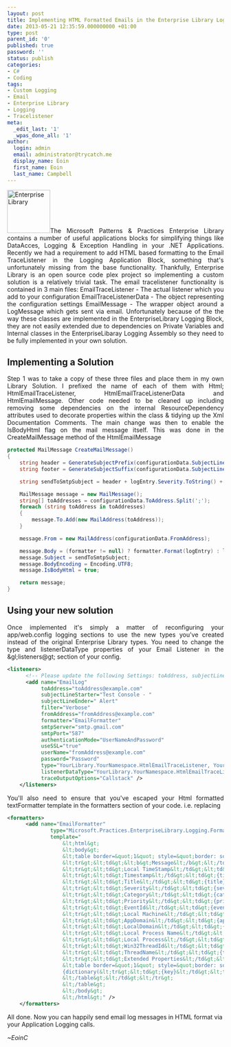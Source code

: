 ```yaml
---
layout: post
title: Implementing HTML Formatted Emails in the Enterprise Library Logging Block
date: 2013-05-21 12:35:59.000000000 +01:00
type: post
parent_id: '0'
published: true
password: ''
status: publish
categories:
- C#
- Coding
tags:
- Custom Logging
- Email
- Enterprise Library
- Logging
- Tracelistener
meta:
  _edit_last: '1'
  _wpas_done_all: '1'
author:
  login: admin
  email: administrator@trycatch.me
  display_name: Eoin
  first_name: Eoin
  last_name: Campbell
---
```

<p style="text-align: justify;"><img class="alignright size-full wp-image-847" alt="Enterprise Library" src="{{ site.baseurl }}/assets/Unity.2.0.png" width="100" height="100" />The Microsoft Patterns &amp; Practices Enterprise Library contains a number of useful applications blocks for simplifying things like DataAcces, Logging &amp; Exception Handling in your .NET Applications. Recently we had a requirement to add HTML based formatting to the Email TraceListener in the Logging Application Block, something that's unfortunately missing from the base functionality. Thankfully, Enterprise Library is an open source code plex project so implementing a custom solution is a relatively trivial task. The email tracelistener functionality is contained in 3 main files: EmailTraceListener - The actual listener which you add to your configuration EmailTraceListenerData - The object representing the configuration settings EmailMessage - The wrapper object around a LogMessage which gets sent via email. Unfortunately because of the the way these classes are implemented in the EnterpriseLibrary Logging Block, they are not easily extended due to dependencies on Private Variables and Internal classes in the EnterpriseLibaray Logging Assembly so they need to be fully implemented in your own solution.</p>
<h2>Implementing a Solution</h2>
<p style="text-align: justify;">Step 1 was to take a copy of these three files and place them in my own Library Solution. I prefixed the name of each of them with Html; HtmlEmailTraceListener, HtmlEmailTraceListenerData and HtmlEmailMessage. Other code needed to be cleaned up including removing some dependencies on the internal ResourceDependency attributes used to decorate properties within the class &amp; tidying up the Xml Documentation Comments. The main change was then to enable the IsBodyHtml flag on the mail message itself. This was done in the CreateMailMessage method of the HtmlEmailMessage</p>

```csharp
protected MailMessage CreateMailMessage()
{
	string header = GenerateSubjectPrefix(configurationData.SubjectLineStarter);
	string footer = GenerateSubjectSuffix(configurationData.SubjectLineEnder);

	string sendToSmtpSubject = header + logEntry.Severity.ToString() + footer;

	MailMessage message = new MailMessage();
	string[] toAddresses = configurationData.ToAddress.Split(';');
	foreach (string toAddress in toAddresses)
	{
		message.To.Add(new MailAddress(toAddress));
	}

	message.From = new MailAddress(configurationData.FromAddress);

	message.Body = (formatter != null) ? formatter.Format(logEntry) : logEntry.Message;
	message.Subject = sendToSmtpSubject;
	message.BodyEncoding = Encoding.UTF8;
	message.IsBodyHtml = true;

	return message;
}
```

<h2>Using your new solution</h2>
<p style="text-align: justify;">Once implemented it's simply a matter of reconfiguring your app/web.config logging sections to use the new types you've created instead of the original Enterprise Library types. You need to change the type and listenerDataType properties of your Email Listener in the &amp;gl;listeners@gt; section of your config.</p>

```xml
<listeners>
      <!-- Please update the following Settings: toAddress, subjectLineStarter, subjectLineEnder-->
      <add name="EmailLog"
           toAddress="toAddress@example.com"
           subjectLineStarter="Test Console - "
           subjectLineEnder=" Alert"
           filter="Verbose"
           fromAddress="fromAddress@example.com"
           formatter="EmailFormatter"
           smtpServer="smtp.gmail.com"
           smtpPort="587"
           authenticationMode="UserNameAndPassword"
           useSSL="true"
           userName="fromAddress@example.com"
           password="Password"
           type="YourLibrary.YourNamespace.HtmlEmailTraceListener, YourLibrary, Version=1.0.0.0, Culture=neutral, PublicKeyToken=0000000000000000"
           listenerDataType="YourLibrary.YourNamespace.HtmlEmailTraceListenerData,  YourLibrary, Version=1.0.0.0, Culture=neutral, PublicKeyToken=0000000000000000"
           traceOutputOptions="Callstack" />
    </listeners>
```
<p style="text-align: justify;">You'll also need to ensure that you've escaped your Html formatted textFormatter template in the formatters section of your code. i.e. replacing <html&gt; with &amp;lt;html&amp;gt;</p>

```xml
<formatters>
      <add name="EmailFormatter" 
              type="Microsoft.Practices.EnterpriseLibrary.Logging.Formatters.TextFormatter, Microsoft.Practices.EnterpriseLibrary.Logging, Version=5.0.414.0, Culture=neutral, PublicKeyToken=31bf3856ad364e35" 
              template="
                  &lt;html&gt;
                  &lt;body&gt;
                  &lt;table border=&quot;1&quot; style=&quot;border: solid 1px #000000; border-collapse:collapse;&quot;&gt;
                  &lt;tr&gt;&lt;td&gt;&lt;b&gt;Message&lt;/b&gt;&lt;/td&gt;&lt;td&gt;&lt;b&gt;{message}&lt;/b&gt;&lt;/td&gt;&lt;/tr&gt;
                  &lt;tr&gt;&lt;td&gt;Local TimeStamp&lt;/td&gt;&lt;td&gt;{timestamp(local)}&lt;/td&gt;&lt;/tr&gt;
                  &lt;tr&gt;&lt;td&gt;Timestamp&lt;/td&gt;&lt;td&gt;{timestamp}&lt;/td&gt;&lt;/tr&gt;
                  &lt;tr&gt;&lt;td&gt;Title&lt;/td&gt;&lt;td&gt;{title}&lt;/td&gt;&lt;/tr&gt;
                  &lt;tr&gt;&lt;td&gt;Severity&lt;/td&gt;&lt;td&gt;{severity}&lt;/td&gt;&lt;/tr&gt;
                  &lt;tr&gt;&lt;td&gt;Category&lt;/td&gt;&lt;td&gt;{category}&lt;/td&gt;&lt;/tr&gt;
                  &lt;tr&gt;&lt;td&gt;Priority&lt;/td&gt;&lt;td&gt;{priority}&lt;/td&gt;&lt;/tr&gt;
                  &lt;tr&gt;&lt;td&gt;EventId&lt;/td&gt;&lt;td&gt;{eventid}&lt;/td&gt;&lt;/tr&gt;
                  &lt;tr&gt;&lt;td&gt;Local Machine&lt;/td&gt;&lt;td&gt;{localMachine}&lt;/td&gt;&lt;/tr&gt;
                  &lt;tr&gt;&lt;td&gt;AppDomain&lt;/td&gt;&lt;td&gt;{appDomain}&lt;/td&gt;&lt;/tr&gt;
                  &lt;tr&gt;&lt;td&gt;LocalDomain&lt;/td&gt;&lt;td&gt;{localAppDomain}&lt;/td&gt;&lt;/tr&gt;
                  &lt;tr&gt;&lt;td&gt;Local Process Name&lt;/td&gt;&lt;td&gt;{localProcessName}&lt;/td&gt;&lt;/tr&gt;
                  &lt;tr&gt;&lt;td&gt;Local Process&lt;/td&gt;&lt;td&gt;{localProcessId}&lt;/td&gt;&lt;/tr&gt;
                  &lt;tr&gt;&lt;td&gt;Win32ThreadId&lt;/td&gt;&lt;td&gt;{win32ThreadId}&lt;/td&gt;&lt;/tr&gt;
                  &lt;tr&gt;&lt;td&gt;ThreadName&lt;/td&gt;&lt;td&gt;{threadName}&lt;/td&gt;&lt;/tr&gt;
                  &lt;tr&gt;&lt;td&gt;Extended Properties&lt;/td&gt;&lt;td&gt;
                  &lt;table border=&quot;1&quot; style=&quot;border: solid 1px #000000; border-collapse:collapse;&quot;&gt;
                  {dictionary(&lt;tr&gt;&lt;td&gt;{key}&lt;/td&gt;&lt;td&gt;{value}&lt;/td&gt;&lt;/tr&gt;)}
                  &lt;/table&gt;&lt;/td&gt;&lt;/tr&gt;
                  &lt;/table&gt;
                  &lt;/body&gt;
                  &lt;/html&gt;" />
    </formatters>
```

<p>All done. Now you can happily send email log messages in HTML format via your Application Logging calls.</p>
<p><em>~EoinC</em></p>
